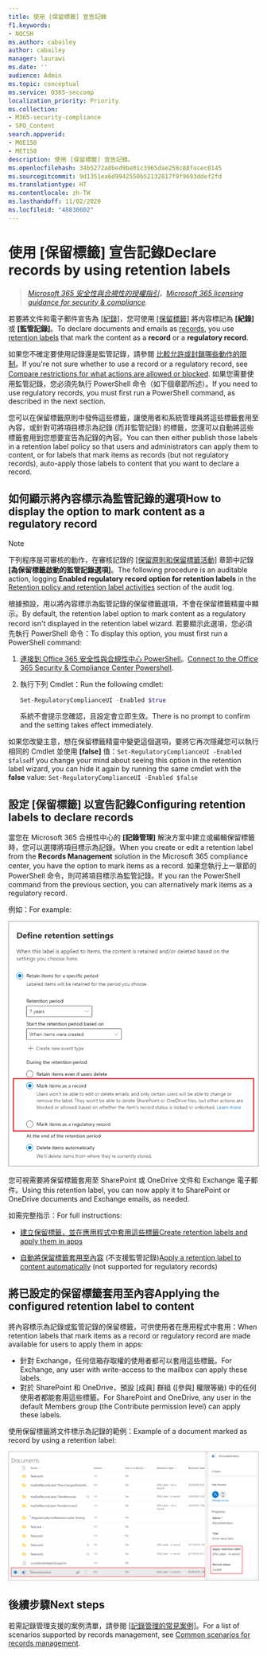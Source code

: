 ```yaml
---
title: 使用 [保留標籤] 宣告記錄
f1.keywords:
- NOCSH
ms.author: cabailey
author: cabailey
manager: laurawi
ms.date: ''
audience: Admin
ms.topic: conceptual
ms.service: O365-seccomp
localization_priority: Priority
ms.collection:
- M365-security-compliance
- SPO_Content
search.appverid:
- MOE150
- MET150
description: 使用 [保留標籤] 宣告記錄。
ms.openlocfilehash: 34b5272a8bed9be01c3965dae258c88facec0145
ms.sourcegitcommit: 9d1351ea6d9942550b52132817f9f9693ddef2fd
ms.translationtype: HT
ms.contentlocale: zh-TW
ms.lasthandoff: 11/02/2020
ms.locfileid: "48830602"
---
```

# <a name="declare-records-by-using-retention-labels"></a><span data-ttu-id="6307d-103">使用 [保留標籤] 宣告記錄</span><span class="sxs-lookup"><span data-stu-id="6307d-103">Declare records by using retention labels</span></span>

><span data-ttu-id="6307d-104">*[Microsoft 365 安全性與合規性的授權指引](https://aka.ms/ComplianceSD)。*</span><span class="sxs-lookup"><span data-stu-id="6307d-104">*[Microsoft 365 licensing guidance for security & compliance](https://aka.ms/ComplianceSD).*</span></span>

<span data-ttu-id="6307d-105">若要將文件和電子郵件宣告為 [[紀錄]](records-management.md#records)，您可使用 [[保留標籤]](retention.md#retention-labels) 將内容標記為 **[紀錄]** 或 **[監管記錄]**。</span><span class="sxs-lookup"><span data-stu-id="6307d-105">To declare documents and emails as [records](records-management.md#records), you use [retention labels](retention.md#retention-labels) that mark the content as a **record** or a **regulatory record**.</span></span>

<span data-ttu-id="6307d-106">如果您不確定要使用記錄還是監管記錄，請參閱 [比較允許或封鎖哪些動作的限制](records-management.md#compare-restrictions-for-what-actions-are-allowed-or-blocked)。</span><span class="sxs-lookup"><span data-stu-id="6307d-106">If you're not sure whether to use a record or a regulatory record, see [Compare restrictions for what actions are allowed or blocked](records-management.md#compare-restrictions-for-what-actions-are-allowed-or-blocked).</span></span> <span data-ttu-id="6307d-107">如果您需要使用監管記錄，您必須先執行 PowerShell 命令（如下個章節所述）。</span><span class="sxs-lookup"><span data-stu-id="6307d-107">If you need to use regulatory records, you must first run a PowerShell command, as described in the next section.</span></span>

<span data-ttu-id="6307d-108">您可以在保留標籤原則中發佈這些標籤，讓使用者和系統管理員將這些標籤套用至內容，或針對可將項目標示為記錄 (而非監管記錄) 的標籤，您還可以自動將這些標籤套用到您想要宣告為記錄的內容。</span><span class="sxs-lookup"><span data-stu-id="6307d-108">You can then either publish those labels in a retention label policy so that users and administrators can apply them to content, or for labels that mark items as records (but not regulatory records), auto-apply those labels to content that you want to declare a record.</span></span>

## <a name="how-to-display-the-option-to-mark-content-as-a-regulatory-record"></a><span data-ttu-id="6307d-109">如何顯示將內容標示為監管記錄的選項</span><span class="sxs-lookup"><span data-stu-id="6307d-109">How to display the option to mark content as a regulatory record</span></span>

>[!NOTE] 
> <span data-ttu-id="6307d-110">下列程序是可審核的動作，在審核記錄的 [[保留原則和保留標籤活動]](search-the-audit-log-in-security-and-compliance.md#retention-policy-and-retention-label-activities) 章節中記錄 **[為保留標籤啟動的監管記錄選項]**。</span><span class="sxs-lookup"><span data-stu-id="6307d-110">The following procedure is an auditable action, logging **Enabled regulatory record option for retention labels** in the [Retention policy and retention label activities](search-the-audit-log-in-security-and-compliance.md#retention-policy-and-retention-label-activities) section of the audit log.</span></span>

<span data-ttu-id="6307d-111">根據預設，用以將內容標示為監管記錄的保留標籤選項，不會在保留標籤精靈中顯示。</span><span class="sxs-lookup"><span data-stu-id="6307d-111">By default, the retention label option to mark content as a regulatory record isn't displayed in the retention label wizard.</span></span> <span data-ttu-id="6307d-112">若要顯示此選項，您必須先執行 PowerShell 命令：</span><span class="sxs-lookup"><span data-stu-id="6307d-112">To display this option, you must first run a PowerShell command:</span></span>

1. <span data-ttu-id="6307d-113">[連接到 Office 365 安全性與合規性中心 PowerShell](https://docs.microsoft.com/powershell/exchange/office-365-scc/connect-to-scc-powershell/connect-to-scc-powershell)。</span><span class="sxs-lookup"><span data-stu-id="6307d-113">[Connect to the Office 365 Security & Compliance Center Powershell](https://docs.microsoft.com/powershell/exchange/office-365-scc/connect-to-scc-powershell/connect-to-scc-powershell).</span></span>

2. <span data-ttu-id="6307d-114">執行下列 Cmdlet：</span><span class="sxs-lookup"><span data-stu-id="6307d-114">Run the following cmdlet:</span></span>
    
    ```powershell
    Set-RegulatoryComplianceUI -Enabled $true
    ````
    <span data-ttu-id="6307d-115">系統不會提示您確認，且設定會立即生效。</span><span class="sxs-lookup"><span data-stu-id="6307d-115">There is no prompt to confirm and the setting takes effect immediately.</span></span>

<span data-ttu-id="6307d-116">如果您改變主意，想在保留標籤精靈中變更這個選項，要將它再次隱藏您可以執行相同的 Cmdlet 並使用 **[false]** 值：`Set-RegulatoryComplianceUI -Enabled $false`</span><span class="sxs-lookup"><span data-stu-id="6307d-116">If you change your mind about seeing this option in the retention label wizard, you can hide it again by running the same cmdlet with the **false** value: `Set-RegulatoryComplianceUI -Enabled $false`</span></span> 

## <a name="configuring-retention-labels-to-declare-records"></a><span data-ttu-id="6307d-117">設定 [保留標籤] 以宣告記錄</span><span class="sxs-lookup"><span data-stu-id="6307d-117">Configuring retention labels to declare records</span></span>

<span data-ttu-id="6307d-118">當您在 Microsoft 365 合規性中心的 **[記錄管理]** 解決方案中建立或編輯保留標籤時，您可以選擇將項目標示為記錄。</span><span class="sxs-lookup"><span data-stu-id="6307d-118">When you create or edit a retention label from the **Records Management** solution in the Microsoft 365 compliance center, you have the option to mark items as a record.</span></span> <span data-ttu-id="6307d-119">如果您執行上一章節的 PowerShell 命令，則可將項目標示為監管記錄。</span><span class="sxs-lookup"><span data-stu-id="6307d-119">If you ran the PowerShell command from the previous section, you can alternatively mark items as a regulatory record.</span></span>

<span data-ttu-id="6307d-120">例如：</span><span class="sxs-lookup"><span data-stu-id="6307d-120">For example:</span></span>

![設定保留標籤，將內容標示為記錄或監管](../media/recordversioning6.png)

<span data-ttu-id="6307d-122">您可視需要將保留標籤套用至 SharePoint 或 OneDrive 文件和 Exchange 電子郵件。</span><span class="sxs-lookup"><span data-stu-id="6307d-122">Using this retention label, you can now apply it to SharePoint or OneDrive documents and Exchange emails, as needed.</span></span> 

<span data-ttu-id="6307d-123">如需完整指示：</span><span class="sxs-lookup"><span data-stu-id="6307d-123">For full instructions:</span></span>

- [<span data-ttu-id="6307d-124">建立保留標籤，並在應用程式中套用這些標籤</span><span class="sxs-lookup"><span data-stu-id="6307d-124">Create retention labels and apply them in apps</span></span>](create-apply-retention-labels.md)

- <span data-ttu-id="6307d-125">[自動將保留標籤套用至內容](apply-retention-labels-automatically.md) (不支援監管記錄)</span><span class="sxs-lookup"><span data-stu-id="6307d-125">[Apply a retention label to content automatically](apply-retention-labels-automatically.md) (not supported for regulatory records)</span></span>


## <a name="applying-the-configured-retention-label-to-content"></a><span data-ttu-id="6307d-126">將已設定的保留標籤套用至內容</span><span class="sxs-lookup"><span data-stu-id="6307d-126">Applying the configured retention label to content</span></span>

<span data-ttu-id="6307d-127">將內容標示為記錄或監管記錄的保留標籤，可供使用者在應用程式中套用：</span><span class="sxs-lookup"><span data-stu-id="6307d-127">When retention labels that mark items as a record or regulatory record are made available for users to apply them in apps:</span></span>

- <span data-ttu-id="6307d-128">針對 Exchange，任何信箱存取權的使用者都可以套用這些標籤。</span><span class="sxs-lookup"><span data-stu-id="6307d-128">For Exchange, any user with write-access to the mailbox can apply these labels.</span></span> 
- <span data-ttu-id="6307d-129">對於 SharePoint 和 OneDrive，預設 [成員] 群組 ([參與] 權限等級) 中的任何使用者都能套用這些標籤。</span><span class="sxs-lookup"><span data-stu-id="6307d-129">For SharePoint and OneDrive, any user in the default Members group (the Contribute permission level) can apply these labels.</span></span>

<span data-ttu-id="6307d-130">使用保留標籤將文件標示為記錄的範例：</span><span class="sxs-lookup"><span data-stu-id="6307d-130">Example of a document marked as record by using a retention label:</span></span>

![標記為記錄之文件的詳細資料窗格](../media/recordversioning7.png)

## <a name="next-steps"></a><span data-ttu-id="6307d-132">後續步驟</span><span class="sxs-lookup"><span data-stu-id="6307d-132">Next steps</span></span>

<span data-ttu-id="6307d-133">若需記錄管理支援的案例清單，請參閱 [[記錄管理的常見案例]](get-started-with-records-management.md#common-scenarios-for-records-management)。</span><span class="sxs-lookup"><span data-stu-id="6307d-133">For a list of scenarios supported by records management, see [Common scenarios for records management](get-started-with-records-management.md#common-scenarios-for-records-management).</span></span>
